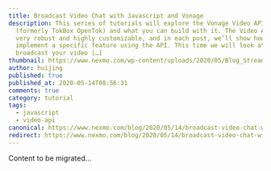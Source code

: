 ```yaml
---
title: Broadcast Video Chat with Javascript and Vonage
description: This series of tutorials will explore the Vonage Video API
  (formerly TokBox OpenTok) and what you can build with it. The Video API is
  very robust and highly customizable, and in each post, we’ll show how to
  implement a specific feature using the API. This time we will look at how to
  broadcast your video […]
thumbnail: https://www.nexmo.com/wp-content/uploads/2020/05/Blog_Stream-Video_1200x600.png
author: huijing
published: true
published_at: 2020-05-14T08:56:31
comments: true
category: tutorial
tags:
  - javascript
  - video-api
canonical: https://www.nexmo.com/blog/2020/05/14/broadcast-video-chat-with-javascript-and-vonage-dr
redirect: https://www.nexmo.com/blog/2020/05/14/broadcast-video-chat-with-javascript-and-vonage-dr
---
```

Content to be migrated...